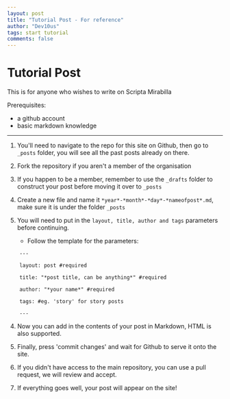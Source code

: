 ```yaml
---
layout: post
title: "Tutorial Post - For reference"
author: "Dev10us"
tags: start tutorial
comments: false
---
```


# Tutorial Post

This is for anyone who wishes to write on Scripta Mirabilla

Prerequisites:
- a github account
- basic markdown knowledge

---

1. You'll need to navigate to the repo for this site on Github, then go to `_posts` folder, you will see all the past posts already on there.

2. Fork the repository if you aren't a member of the organisation
   
3. If you happen to be a member, remember to use the `_drafts` folder to construct your post before moving it over to `_posts`

4. Create a new file and name it `*year*-*month*-*day*-*nameofpost*.md`, make sure it is under the folder `_posts`
   
5. You will need to put in the `layout, title, author and tags` parameters before continuing.
   
   - Follow the template for the parameters:

  ```
      ---
     
      layout: post #required
     
      title: "*post title, can be anything*" #required
     
      author: "*your name*" #required
     
      tags: #eg. 'story' for story posts
     
      ---
  ```

4. Now you can add in the contents of your post in Markdown, HTML is also supported.
   
5. Finally, press 'commit changes' and wait for Github to serve it onto the site.
   
6. If you didn't have access to the main repository, you can use a pull request, we will review and accept.

7. If everything goes well, your post will appear on the site!
